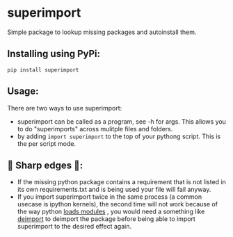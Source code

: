 # superimport
Simple package to lookup missing packages and autoinstall them.
## Installing using PyPi:
`pip install superimport`
## Usage:
There are two ways to use superimport:

- superimport can be called as a program, see -h for args. This allows you to do "superimports" across mulitple files and folders.
- by adding `import superimport` to the top of your pythong script. This is the per script mode.

## 🔪 Sharp edges 🔪:
- If the missing python package contains a requirement that is not listed in its own requirements.txt and is being used your file will fail anyway.
- If you import superimport twice in the same process (a common usecase is ipython kernels), the second time will not work because of the way python [loads modules](https://docs.python.org/3/reference/import.html) , you would need a something like [deimport](https://github.com/probml/deimport) to deimport the package before being able to import superimport to the desired effect again.
